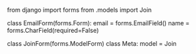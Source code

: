 from django import forms
from .models import Join

class EmailForm(forms.Form):
    email = forms.EmailField()
    name = forms.CharField(required=False)

class JoinForm(forms.ModelForm)
    class Meta:
        model = Join
